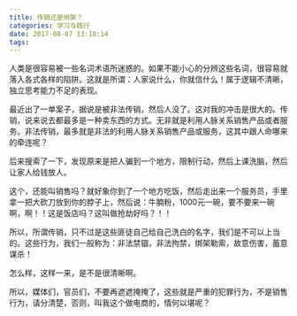 ```yaml
---
title: 传销还是绑架？
categories: 学习与践行
date: 2017-08-07 13:18:14
tags:
---
```

人类是很容易被一些名词术语所迷惑的。如果不能小心的分辨这些名词，很容易就落入各式各样的陷阱。这就是所谓：人家说什么，你就信什么！属于逻辑不清晰，独立思考能力不足的表现。

最近出了一单案子，据说是被非法传销，然后人没了。这对我的冲击是很大的。传销，说来说去都最多是一种卖东西的方式。无非就是利用人脉关系销售产品或者服务。非法传销，最多就是非法的利用人脉关系销售产品或服务，这其中跟人命哪来的牵连呢？

后来搜索了一下，发现原来是把人骗到一个地方，限制行动，然后上课洗脑，然后让家人给钱放人。

这个，还能叫销售吗？就好象你到了一个地方吃饭，然后走出来一个服务员，手里拿一把大砍刀放到你的脖子上，然后说：牛腩粉，1000元一碗，要不要来一碗啊，啊！！这是饭店吗？这叫做抢劫好吗？！！

所以，所谓传销，只不过是这些匪徒自己给自己洗白的名字，我们是不可以上当的。这些行为，我们一般称为：非法禁锢，非法拘禁，绑架勒索，故意伤害，蓄意谋杀！

怎么样，这样一来，是不是很清晰啊。

所以，媒体们，官员们，不要再遮遮掩掩了，这些就是严重的犯罪行为，不是销售行为，请分清楚，否则，叫我这个做电商的，情何以堪呢？